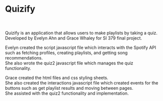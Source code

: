 # Quizify<br /><br />

Quizify is an application that allows users to make playlists by taking a quiz.<br />
Developed by Evelyn Ahn and Grace Whaley for SI 379 final project.

Evelyn created the script javascript file which interacts with the Spotify API such as fetching profiles, creating playlists, and getting song recommendations.<br />
She also wrote the quiz2 javascript file which manages the quiz functionality.<br />

Grace created the html files and css styling sheets.<br />
She also created the interactions javascript file which created events for the buttons such as get playlist results and moving between pages.<br />
She assisted with the quiz2 functionality and implementation. 
